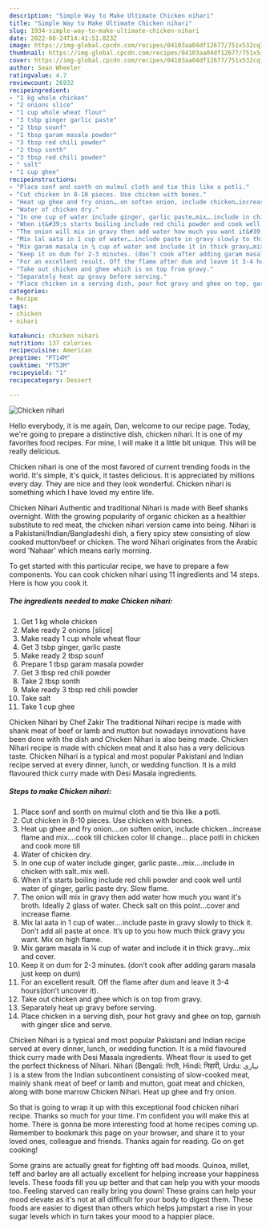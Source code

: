 ```yaml
---
description: "Simple Way to Make Ultimate Chicken nihari"
title: "Simple Way to Make Ultimate Chicken nihari"
slug: 1934-simple-way-to-make-ultimate-chicken-nihari
date: 2022-08-24T14:41:51.823Z
image: https://img-global.cpcdn.com/recipes/04103aa04df12677/751x532cq70/chicken-nihari-recipe-main-photo.jpg
thumbnail: https://img-global.cpcdn.com/recipes/04103aa04df12677/751x532cq70/chicken-nihari-recipe-main-photo.jpg
cover: https://img-global.cpcdn.com/recipes/04103aa04df12677/751x532cq70/chicken-nihari-recipe-main-photo.jpg
author: Sean Wheeler
ratingvalue: 4.7
reviewcount: 26932
recipeingredient:
- "1 kg whole chicken"
- "2 onions slice"
- "1 cup whole wheat flour"
- "3 tsbp ginger garlic paste"
- "2 tbsp sounf"
- "1 tbsp garam masala powder"
- "3 tbsp red chili powder"
- "2 tbsp sonth"
- "3 tbsp red chili powder"
- " salt"
- "1 cup ghee"
recipeinstructions:
- "Place sonf and sonth on mulmul cloth and tie this like a potli."
- "Cut chicken in 8-10 pieces. Use chicken with bones."
- "Heat up ghee and fry onion….on soften onion, include chicken…increase flame and mix….cook till chicken color lil change… place potli in chicken and cook more till"
- "Water of chicken dry."
- "In one cup of water include ginger, garlic paste…mix….include in chicken with salt..mix well."
- "When it&#39;s starts boiling include red chili powder and cook well until water of ginger, garlic paste dry. Slow flame."
- "The onion will mix in gravy then add water how much you want it&#39;s broth. Ideally 2 glass of water. Check salt on this point…cover and increase flame."
- "Mix lal aata in 1 cup of water….include paste in gravy slowly to thick it. Don’t add all paste at once. It’s up to you how much thick gravy you want. Mix on high flame."
- "Mix garam masala in ¼ cup of water and include it in thick gravy…mix and cover."
- "Keep it on dum for 2-3 minutes. (don’t cook after adding garam masala just keep on dum)"
- "For an excellent result. Off the flame after dum and leave it 3-4 hours(don’t uncover it)."
- "Take out chicken and ghee which is on top from gravy."
- "Separately heat up gravy before serving."
- "Place chicken in a serving dish, pour hot gravy and ghee on top, garnish with ginger slice and serve."
categories:
- Recipe
tags:
- chicken
- nihari

katakunci: chicken nihari 
nutrition: 137 calories
recipecuisine: American
preptime: "PT14M"
cooktime: "PT53M"
recipeyield: "1"
recipecategory: Dessert

---
```



![Chicken nihari](https://img-global.cpcdn.com/recipes/04103aa04df12677/751x532cq70/chicken-nihari-recipe-main-photo.jpg)

Hello everybody, it is me again, Dan, welcome to our recipe page. Today, we're going to prepare a distinctive dish, chicken nihari. It is one of my favorites food recipes. For mine, I will make it a little bit unique. This will be really delicious.

Chicken nihari is one of the most favored of current trending foods in the world. It's simple, it's quick, it tastes delicious. It is appreciated by millions every day. They are nice and they look wonderful. Chicken nihari is something which I have loved my entire life.

Chicken Nihari Authentic and traditional Nihari is made with Beef shanks overnight. With the growing popularity of organic chicken as a healthier substitute to red meat, the chicken nihari version came into being. Nihari is a Pakistani/Indian/Bangladeshi dish, a fiery spicy stew consisting of slow cooked mutton/beef or chicken. The word Nihari originates from the Arabic word &#39;Nahaar&#39; which means early morning.


To get started with this particular recipe, we have to prepare a few components. You can cook chicken nihari using 11 ingredients and 14 steps. Here is how you cook it.

<!--inarticleads1-->

##### The ingredients needed to make Chicken nihari:

1. Get 1 kg whole chicken
1. Make ready 2 onions [slice]
1. Make ready 1 cup whole wheat flour
1. Get 3 tsbp ginger, garlic paste
1. Make ready 2 tbsp sounf
1. Prepare 1 tbsp garam masala powder
1. Get 3 tbsp red chili powder
1. Take 2 tbsp sonth
1. Make ready 3 tbsp red chili powder
1. Take  salt
1. Take 1 cup ghee


Chicken Nihari by Chef Zakir The traditional Nihari recipe is made with shank meat of beef or lamb and mutton but nowadays innovations have been done with the dish and Chicken Nihari is also being made. Chicken Nihari recipe is made with chicken meat and it also has a very delicious taste. Chicken Nihari is a typical and most popular Pakistani and Indian recipe served at every dinner, lunch, or wedding function. It is a mild flavoured thick curry made with Desi Masala ingredients. 

<!--inarticleads2-->

##### Steps to make Chicken nihari:

1. Place sonf and sonth on mulmul cloth and tie this like a potli.
1. Cut chicken in 8-10 pieces. Use chicken with bones.
1. Heat up ghee and fry onion….on soften onion, include chicken…increase flame and mix….cook till chicken color lil change… place potli in chicken and cook more till
1. Water of chicken dry.
1. In one cup of water include ginger, garlic paste…mix….include in chicken with salt..mix well.
1. When it&#39;s starts boiling include red chili powder and cook well until water of ginger, garlic paste dry. Slow flame.
1. The onion will mix in gravy then add water how much you want it&#39;s broth. Ideally 2 glass of water. Check salt on this point…cover and increase flame.
1. Mix lal aata in 1 cup of water….include paste in gravy slowly to thick it. Don’t add all paste at once. It’s up to you how much thick gravy you want. Mix on high flame.
1. Mix garam masala in ¼ cup of water and include it in thick gravy…mix and cover.
1. Keep it on dum for 2-3 minutes. (don’t cook after adding garam masala just keep on dum)
1. For an excellent result. Off the flame after dum and leave it 3-4 hours(don’t uncover it).
1. Take out chicken and ghee which is on top from gravy.
1. Separately heat up gravy before serving.
1. Place chicken in a serving dish, pour hot gravy and ghee on top, garnish with ginger slice and serve.


Chicken Nihari is a typical and most popular Pakistani and Indian recipe served at every dinner, lunch, or wedding function. It is a mild flavoured thick curry made with Desi Masala ingredients. Wheat flour is used to get the perfect thickness of Nihari. Nihari (Bengali: নিহারী, Hindi: निहारी, Urdu: نہاری ‎) is a stew from the Indian subcontinent consisting of slow-cooked meat, mainly shank meat of beef or lamb and mutton, goat meat and chicken, along with bone marrow Chicken Nihari. Heat up ghee and fry onion. 

So that is going to wrap it up with this exceptional food chicken nihari recipe. Thanks so much for your time. I'm confident you will make this at home. There is gonna be more interesting food at home recipes coming up. Remember to bookmark this page on your browser, and share it to your loved ones, colleague and friends. Thanks again for reading. Go on get cooking!

Some grains are actually great for fighting off bad moods. Quinoa, millet, teff and barley are all actually excellent for helping increase your happiness levels. These foods fill you up better and that can help you with your moods too. Feeling starved can really bring you down! These grains can help your mood elevate as it's not at all difficult for your body to digest them. These foods are easier to digest than others which helps jumpstart a rise in your sugar levels which in turn takes your mood to a happier place.
